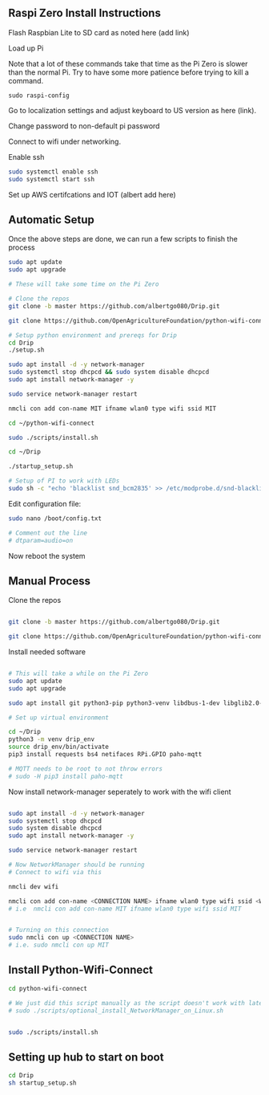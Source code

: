 ## Raspi Zero Install Instructions

Flash Raspbian Lite to SD card as noted here (add link)

Load up Pi

Note that a lot of these commands take that time as the Pi Zero is slower than the normal Pi.  Try to have some more patience before trying to kill a command.

```
sudo raspi-config
```

Go to localization settings and adjust keyboard to US version as here (link).

Change password to non-default pi password

Connect to wifi under networking.

Enable ssh

```bash
sudo systemctl enable ssh
sudo systemctl start ssh
```

Set up AWS certifcations and IOT (albert add here)


## Automatic Setup

Once the above steps are done, we can run a few scripts to finish the process

```bash
sudo apt update
sudo apt upgrade

# These will take some time on the Pi Zero

# Clone the repos
git clone -b master https://github.com/albertgo080/Drip.git

git clone https://github.com/OpenAgricultureFoundation/python-wifi-connect.git

# Setup python environment and prereqs for Drip
cd Drip
./setup.sh

sudo apt install -d -y network-manager
sudo systemctl stop dhcpcd && sudo system disable dhcpcd
sudo apt install network-manager -y

sudo service network-manager restart

nmcli con add con-name MIT ifname wlan0 type wifi ssid MIT

cd ~/python-wifi-connect

sudo ./scripts/install.sh

cd ~/Drip

./startup_setup.sh

# Setup of PI to work with LEDs
sudo sh -c "echo 'blacklist snd_bcm2835' >> /etc/modprobe.d/snd-blacklist.conf"
```

Edit configuration file:

```bash
sudo nano /boot/config.txt

# Comment out the line
# dtparam=audio=on
```

Now reboot the system



## Manual Process

Clone the repos

```bash

git clone -b master https://github.com/albertgo080/Drip.git

git clone https://github.com/OpenAgricultureFoundation/python-wifi-connect.git

```

Install needed software

```bash

# This will take a while on the Pi Zero
sudo apt update
sudo apt upgrade

sudo apt install git python3-pip python3-venv libdbus-1-dev libglib2.0-dev virtualenv -y

# Set up virtual environment

cd ~/Drip
python3 -m venv drip_env
source drip_env/bin/activate
pip3 install requests bs4 netifaces RPi.GPIO paho-mqtt

# MQTT needs to be root to not throw errors
# sudo -H pip3 install paho-mqtt
```

Now install network-manager seperately to work with the wifi client

```bash

sudo apt install -d -y network-manager
sudo systemctl stop dhcpcd
sudo system disable dhcpcd
sudo apt install network-manager -y

sudo service network-manager restart

# Now NetworkManager should be running
# Connect to wifi via this

nmcli dev wifi

nmcli con add con-name <CONNECTION NAME> ifname wlan0 type wifi ssid <WIFI NAME>
# i.e  nmcli con add con-name MIT ifname wlan0 type wifi ssid MIT


# Turning on this connection
sudo nmcli con up <CONNECTION NAME>
# i.e. sudo nmcli con up MIT
```

## Install Python-Wifi-Connect

```bash
cd python-wifi-connect

# We just did this script manually as the script doesn't work with latest Debian
# sudo ./scripts/optional_install_NetworkManager_on_Linux.sh


sudo ./scripts/install.sh
```

## Setting up hub to start on boot

```bash
cd Drip
sh startup_setup.sh
```
